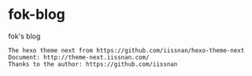 # fok-blog
fok's blog

```
The hexo theme next from https://github.com/iissnan/hexo-theme-next
Document: http://theme-next.iissnan.com/
Thanks to the author: https://github.com/iissnan
```
